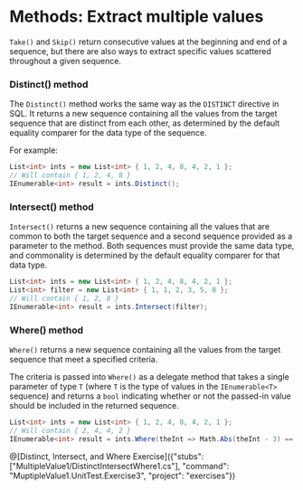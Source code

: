 [//]: # (GENERATED FILE -- DO NOT EDIT)
# Methods: Extract multiple values

`Take()` and `Skip()` return consecutive values at the beginning and end of a sequence, but there are also ways to extract specific values scattered throughout a given sequence.

### Distinct() method
The `Distinct()` method works the same way as the `DISTINCT` directive in SQL. It returns a new sequence containing all the values from the target sequence that are distinct from each other, as determined by the default equality comparer for the data type of the sequence.

For example:

```csharp
List<int> ints = new List<int> { 1, 2, 4, 8, 4, 2, 1 };
// Will contain { 1, 2, 4, 8 }
IEnumerable<int> result = ints.Distinct();
```

### Intersect() method
`Intersect()` returns a new sequence containing all the values that are common to both the target sequence and a second sequence provided as a parameter to the method. Both sequences must provide the same data type, and commonality is determined by the default equality comparer for that data type.

```csharp
List<int> ints = new List<int> { 1, 2, 4, 8, 4, 2, 1 };
List<int> filter = new List<int> { 1, 1, 2, 3, 5, 8 };
// Will contain { 1, 2, 8 }
IEnumerable<int> result = ints.Intersect(filter);
```

### Where() method
`Where()` returns a new sequence containing all the values from the target sequence that meet a specified criteria.

The criteria is passed into `Where()` as a delegate method that takes a single parameter of type `T` (where `T` is the type of values in the `IEnumerable<T>` sequence) and returns a `bool` indicating whether or not the passed-in value should be included in the returned sequence.

```csharp
List<int> ints = new List<int> { 1, 2, 4, 8, 4, 2, 1 };
// Will contain { 2, 4, 4, 2 }
IEnumerable<int> result = ints.Where(theInt => Math.Abs(theInt - 3) == 1);
```

@[Distinct, Intersect, and Where Exercise]({"stubs": ["MultipleValue1/DistinctIntersectWhere1.cs"], "command": "MuptipleValue1.UnitTest.Exercise3", "project": "exercises"})